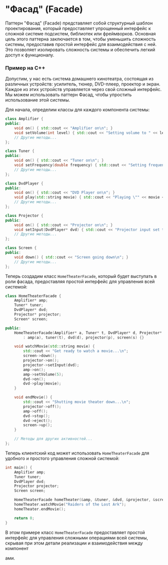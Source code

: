 # "Фасад" (Facade)

Паттерн "Фасад" (Facade) представляет собой структурный шаблон проектирования, который предоставляет упрощенный интерфейс к сложной системе подсистем, библиотек или фреймворков. Основная цель этого паттерна заключается в том, чтобы уменьшить сложность системы, предоставив простой интерфейс для взаимодействия с ней. Это позволяет изолировать сложность системы и обеспечить легкий доступ к функционалу.

### Пример на C++

Допустим, у нас есть система домашнего кинотеатра, состоящая из различных устройств: усилитель, тюнер, DVD-плеер, проектор и экран. Каждое из этих устройств управляется через свой сложный интерфейс. Мы можем использовать паттерн Фасад, чтобы упростить использование этой системы.

Для начала, определим классы для каждого компонента системы:

```cpp
class Amplifier {
public:
    void on() { std::cout << "Amplifier on\n"; }
    void setVolume(int level) { std::cout << "Setting volume to " << level << "\n"; }
    // Другие методы...
};

class Tuner {
public:
    void on() { std::cout << "Tuner on\n"; }
    void setFrequency(double frequency) { std::cout << "Setting frequency to " << frequency << "\n"; }
    // Другие методы...
};

class DvdPlayer {
public:
    void on() { std::cout << "DVD Player on\n"; }
    void play(std::string movie) { std::cout << "Playing \"" << movie << "\"\n"; }
    // Другие методы...
};

class Projector {
public:
    void on() { std::cout << "Projector on\n"; }
    void setInput(DvdPlayer* dvd) { std::cout << "Projector input set to DVD\n"; }
    // Другие методы...
};

class Screen {
public:
    void down() { std::cout << "Screen going down\n"; }
    // Другие методы...
};
```

Теперь создадим класс `HomeTheaterFacade`, который будет выступать в роли фасада, предоставляя простой интерфейс для управления всей системой:

```cpp
class HomeTheaterFacade {
    Amplifier* amp;
    Tuner* tuner;
    DvdPlayer* dvd;
    Projector* projector;
    Screen* screen;

public:
    HomeTheaterFacade(Amplifier* a, Tuner* t, DvdPlayer* d, Projector* p, Screen* s)
        : amp(a), tuner(t), dvd(d), projector(p), screen(s) {}

    void watchMovie(std::string movie) {
        std::cout << "Get ready to watch a movie...\n";
        screen->down();
        projector->on();
        projector->setInput(dvd);
        amp->on();
        amp->setVolume(5);
        dvd->on();
        dvd->play(movie);
    }

    void endMovie() {
        std::cout << "Shutting movie theater down...\n";
        projector->off();
        amp->off();
        dvd->stop();
        dvd->eject();
        screen->up();
    }

    // Методы для других активностей...
};
```

Теперь клиентский код может использовать `HomeTheaterFacade` для удобного и простого управления сложной системой:

```cpp
int main() {
    Amplifier amp;
    Tuner tuner;
    DvdPlayer dvd;
    Projector projector;
    Screen screen;

    HomeTheaterFacade homeTheater(&amp, &tuner, &dvd, &projector, &screen);
    homeTheater.watchMovie("Raiders of the Lost Ark");
    homeTheater.endMovie();

    return 0;
}
```

В этом примере класс `HomeTheaterFacade` предоставляет простой интерфейс для управления сложными операциями всей системы, скрывая при этом детали реализации и взаимодействия между компонент

ами.